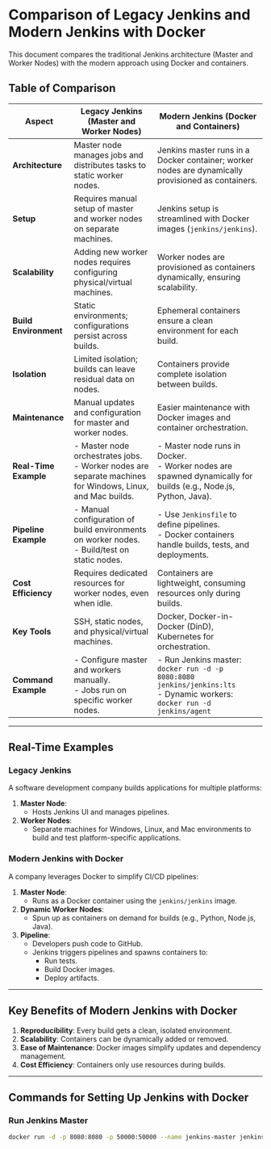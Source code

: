 # Comparison of Legacy Jenkins and Modern Jenkins with Docker

This document compares the traditional Jenkins architecture (Master and Worker Nodes) with the modern approach using Docker and containers.

## Table of Comparison

| **Aspect**            | **Legacy Jenkins (Master and Worker Nodes)**                                    | **Modern Jenkins (Docker and Containers)**                         |
|-----------------------|-------------------------------------------------------------------------------|-------------------------------------------------------------------|
| **Architecture**       | Master node manages jobs and distributes tasks to static worker nodes.         | Jenkins master runs in a Docker container; worker nodes are dynamically provisioned as containers. |
| **Setup**              | Requires manual setup of master and worker nodes on separate machines.         | Jenkins setup is streamlined with Docker images (`jenkins/jenkins`). |
| **Scalability**        | Adding new worker nodes requires configuring physical/virtual machines.        | Worker nodes are provisioned as containers dynamically, ensuring scalability. |
| **Build Environment**  | Static environments; configurations persist across builds.                    | Ephemeral containers ensure a clean environment for each build.  |
| **Isolation**          | Limited isolation; builds can leave residual data on nodes.                   | Containers provide complete isolation between builds.            |
| **Maintenance**        | Manual updates and configuration for master and worker nodes.                 | Easier maintenance with Docker images and container orchestration. |
| **Real-Time Example**  | - Master node orchestrates jobs.<br> - Worker nodes are separate machines for Windows, Linux, and Mac builds. | - Master node runs in Docker.<br> - Worker nodes are spawned dynamically for builds (e.g., Node.js, Python, Java). |
| **Pipeline Example**   | - Manual configuration of build environments on worker nodes.<br> - Build/test on static nodes. | - Use `Jenkinsfile` to define pipelines.<br> - Docker containers handle builds, tests, and deployments. |
| **Cost Efficiency**    | Requires dedicated resources for worker nodes, even when idle.                | Containers are lightweight, consuming resources only during builds. |
| **Key Tools**          | SSH, static nodes, and physical/virtual machines.                             | Docker, Docker-in-Docker (DinD), Kubernetes for orchestration.    |
| **Command Example**    | - Configure master and workers manually.<br> - Jobs run on specific worker nodes. | - Run Jenkins master: <br> `docker run -d -p 8080:8080 jenkins/jenkins:lts` <br> - Dynamic workers: <br> `docker run -d jenkins/agent` |

---

## Real-Time Examples

### Legacy Jenkins
A software development company builds applications for multiple platforms:
1. **Master Node**:
   - Hosts Jenkins UI and manages pipelines.
2. **Worker Nodes**:
   - Separate machines for Windows, Linux, and Mac environments to build and test platform-specific applications.

### Modern Jenkins with Docker
A company leverages Docker to simplify CI/CD pipelines:
1. **Master Node**:
   - Runs as a Docker container using the `jenkins/jenkins` image.
2. **Dynamic Worker Nodes**:
   - Spun up as containers on demand for builds (e.g., Python, Node.js, Java).
3. **Pipeline**:
   - Developers push code to GitHub.
   - Jenkins triggers pipelines and spawns containers to:
     - Run tests.
     - Build Docker images.
     - Deploy artifacts.

---

## Key Benefits of Modern Jenkins with Docker
1. **Reproducibility**: Every build gets a clean, isolated environment.
2. **Scalability**: Containers can be dynamically added or removed.
3. **Ease of Maintenance**: Docker images simplify updates and dependency management.
4. **Cost Efficiency**: Containers only use resources during builds.

---

## Commands for Setting Up Jenkins with Docker

### Run Jenkins Master
```bash
docker run -d -p 8080:8080 -p 50000:50000 --name jenkins-master jenkins/jenkins:lts

